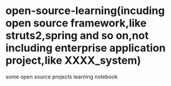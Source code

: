 # open-source-learning(incuding open source framework,like struts2,spring and so on,not including enterprise application project,like XXXX_system)
some open source projects learning notebook
